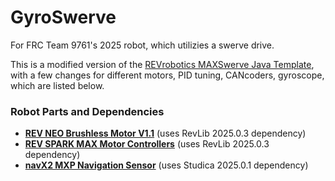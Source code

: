 # GyroSwerve

For FRC Team 9761's 2025 robot, which utilizies a swerve drive.

This is a modified version of the [REVrobotics MAXSwerve Java Template](https://github.com/REVrobotics/MAXSwerve-Java-Template), with a few changes for different motors, PID tuning, CANcoders, gyroscope, which are listed below.

### Robot Parts and Dependencies

- [**REV NEO Brushless Motor V1.1**](https://www.revrobotics.com/rev-21-1650/) (uses RevLib 2025.0.3 dependency)
- [**REV SPARK MAX Motor Controllers**](https://www.revrobotics.com/rev-11-2158/) (uses RevLib 2025.0.3 dependency)
- [**navX2 MXP Navigation Sensor**](https://www.andymark.com/products/navx2-mxp-robotics-navigation-sensor) (uses Studica 2025.0.1 dependency)

